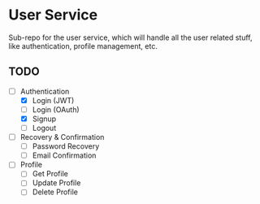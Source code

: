 # User Service

Sub-repo for the user service, which will handle all the user related stuff, like authentication, profile management, etc.

## TODO

- [ ] Authentication
    - [X] Login (JWT)
    - [ ] Login (OAuth)
    - [X] Signup
    - [ ] Logout
- [ ] Recovery & Confirmation
    - [ ] Password Recovery
    - [ ] Email Confirmation
- [ ] Profile 
    - [ ] Get Profile
    - [ ] Update Profile
    - [ ] Delete Profile
